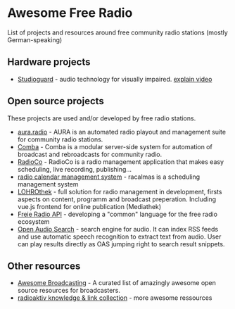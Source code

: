 # Awesome Free Radio

List of projects and resources around free community radio stations (mostly German-speaking)

## Hardware projects

* [Studioguard](http://studioguard.eu) - audio technology for visually impaired. [explain video](https://www.youtube.com/watch?v=CKWSHuKffW4)

## Open source projects

These projects are used and/or developed by free radio stations.

* [aura.radio](https://aura.radio) - AURA is an automated radio playout and management suite for community radio stations.
* [Comba](https://github.com/FreieRadios/comba) - Comba is a modular server-side system for automation of broadcast and rebroadcasts for community radio.
* [RadioCo](https://github.com/RadioCorax/radioco) - RadioCo is a radio management application that makes easy scheduling, live recording, publishing...
* [radio calendar management system](https://github.com/rapilodev/racalmas) - racalmas is a scheduling management system
* [LOHROthek](https://git.hack-hro.de/lohro/lohrothek/) - full solution for radio management in development, firsts aspects on content, programm and broadcast preperation. Including vue.js frontend for online publication (Mediathek)
* [Freie Radio API](https://git.hack-hro.de/lohro/bfr-api) - developing a "common" language for the free radio ecosystem
* [Open Audio Search](https://openaudiosearch.org/) - search engine for audio. It can index RSS feeds and use automatic speech recognition to extract text from audio. User can play results directly as OAS jumping right to search result snippets.

## Other resources

* [Awesome Broadcasting](https://github.com/ebu/awesome-broadcasting) - A curated list of amazingly awesome open source resources for broadcasters.
* [radioaktiv knowledge & link collection](https://github.com/radioaktiv/knowledge) - more awesome ressources


